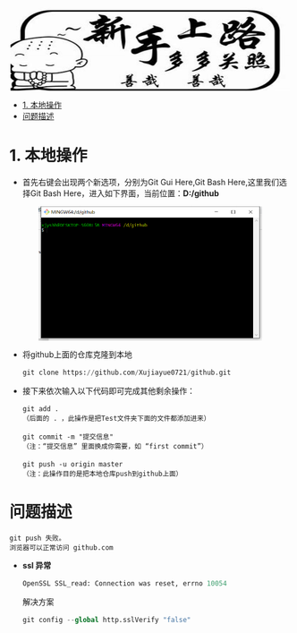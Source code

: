 <p align="center">
 <img src="./doc/title.png" align="middle" width = "500" height = "150"/> 
<p align="center">

- [1. 本地操作](#1-本地操作)
- [问题描述](#问题描述)

# 1. 本地操作

- 首先右键会出现两个新选项，分别为Git Gui Here,Git Bash Here,这里我们选择Git Bash Here，进入如下界面，当前位置：**D:/github**
<p align="center">
 <img src="./doc/2022-09-24-17-04-22.png" align="middle" width = "400"/> 
<p align="center">

- 将github上面的仓库克隆到本地

    ```python
    git clone https://github.com/Xujiayue0721/github.git
    ```

- 接下来依次输入以下代码即可完成其他剩余操作：

    ```
    git add . 
    （后面的 . ，此操作是把Test文件夹下面的文件都添加进来）
    
    git commit -m "提交信息"  
    （注：“提交信息” 里面换成你需要，如 “first commit”）

    git push -u origin master   
    （注：此操作目的是把本地仓库push到github上面）
    ```

# 问题描述

    git push 失败。
    浏览器可以正常访问 github.com

- **ssl 异常**
  ```python
  OpenSSL SSL_read: Connection was reset, errno 10054
  ```
    

    解决方案
    ```python
    git config --global http.sslVerify "false"
    ```

